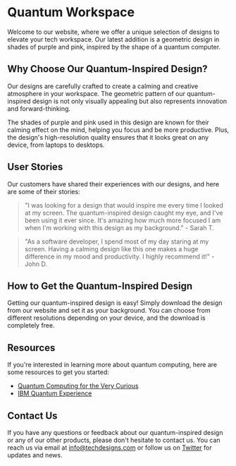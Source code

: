 <!--font:Barlow Condensed-->

# Quantum Workspace

Welcome to our website, where we offer a unique selection of designs to elevate your tech workspace. Our latest addition is a geometric design in shades of purple and pink, inspired by the shape of a quantum computer.

## Why Choose Our Quantum-Inspired Design?

Our designs are carefully crafted to create a calming and creative atmosphere in your workspace. The geometric pattern of our quantum-inspired design is not only visually appealing but also represents innovation and forward-thinking.

The shades of purple and pink used in this design are known for their calming effect on the mind, helping you focus and be more productive. Plus, the design's high-resolution quality ensures that it looks great on any device, from laptops to desktops.

## User Stories

Our customers have shared their experiences with our designs, and here are some of their stories:

> "I was looking for a design that would inspire me every time I looked at my screen. The quantum-inspired design caught my eye, and I've been using it ever since. It's amazing how much more focused I am when I'm working with this design as my background." - Sarah T.

> "As a software developer, I spend most of my day staring at my screen. Having a calming design like this one makes a huge difference in my mood and productivity. I highly recommend it!" - John D.

## How to Get the Quantum-Inspired Design

Getting our quantum-inspired design is easy! Simply download the design from our website and set it as your background. You can choose from different resolutions depending on your device, and the download is completely free.

## Resources

If you're interested in learning more about quantum computing, here are some resources to get you started:

- [Quantum Computing for the Very Curious](https://quantum.country/qcvc)
- [IBM Quantum Experience](https://www.ibm.com/quantum-computing/)

## Contact Us

If you have any questions or feedback about our quantum-inspired design or any of our other products, please don't hesitate to contact us. You can reach us via email at [info@techdesigns.com](mailto:info@techdesigns.com) or follow us on [Twitter](https://twitter.com/techdesigns) for updates and news.

<!--

Write me content for website with wallpaper which alt text is:

"A geometric design in shades of purple and pink, inspired by the shape of a quantum computer"

The name/title of the page should not be 1:1 copy of the alt text but rather a real content of the website which is using this wallpaper.

- Use markdown format 
- Start with heading
- Heading should be short and concise
- The content should look like a real website 
- The website should not be about the wallpaper, wallpaper is just a related background
- Heading should be contain work "wallpaper" or "background"
- Include real sections like references, contact, user stories, etc. use things relevant to the page purpose.
- Feel free to use structure like headings, bullets, numbering, blockquotes, paragraphs, horizontal lines, etc.
- You can use formatting like bold or _italic_
- You can include UTF-8 emojis
- Links should be only #hash anchors (and you can refer to the document itself)
- Do not include images


---


# Quantum-Inspired Wallpaper for Your Tech Workspace

Welcome to our website, where we offer a unique selection of wallpapers designed to inspire and enhance your tech workspace. Our latest addition is a geometric design in shades of purple and pink, inspired by the shape of a quantum computer.

## Why Choose Our Quantum-Inspired Wallpaper?

Our wallpaper designs are carefully crafted to create a calming and creative atmosphere in your workspace. The geometric pattern of our quantum-inspired wallpaper is not only visually appealing but also represents innovation and forward-thinking.

The shades of purple and pink used in this design are known for their calming effect on the mind, helping you focus and be more productive. Plus, the wallpaper's high-resolution quality ensures that it looks great on any device, from laptops to desktops.

## User Stories

Our customers have shared their experiences with our wallpapers, and here are some of their stories:

> "I was looking for a wallpaper that would inspire me every time I looked at my screen. The quantum-inspired design caught my eye, and I've been using it ever since. It's amazing how much more focused I am when I'm working with this wallpaper as my background." - Sarah T.

> "As a software developer, I spend most of my day staring at my screen. Having a calming wallpaper like this one makes a huge difference in my mood and productivity. I highly recommend it!" - John D.

## How to Get the Quantum-Inspired Wallpaper

Getting our quantum-inspired wallpaper is easy! Simply download the wallpaper from our website and set it as your background. You can choose from different resolutions depending on your device, and the download is completely free.

## References

If you're interested in learning more about quantum computing, here are some resources to get you started:

- [Quantum Computing for the Very Curious](https://quantum.country/qcvc)
- [IBM Quantum Experience](https://www.ibm.com/quantum-computing/)

## Contact Us

If you have any questions or feedback about our quantum-inspired wallpaper or any of our other products, please don't hesitate to contact us. You can reach us via email at [info@techwallpapers.com](mailto:info@techwallpapers.com) or follow us on [Twitter](https://twitter.com/techwallpapers) for updates and news.


---


Heading should not include word "wallpaper". The website should not be about the wallpaper itself, wallpaper is just a related background, rewrite whole content.


---


# Elevate Your Tech Workspace with Quantum-Inspired Design

Welcome to our website, where we offer a unique selection of designs to elevate your tech workspace. Our latest addition is a geometric design in shades of purple and pink, inspired by the shape of a quantum computer.

## Why Choose Our Quantum-Inspired Design?

Our designs are carefully crafted to create a calming and creative atmosphere in your workspace. The geometric pattern of our quantum-inspired design is not only visually appealing but also represents innovation and forward-thinking.

The shades of purple and pink used in this design are known for their calming effect on the mind, helping you focus and be more productive. Plus, the design's high-resolution quality ensures that it looks great on any device, from laptops to desktops.

## User Stories

Our customers have shared their experiences with our designs, and here are some of their stories:

> "I was looking for a design that would inspire me every time I looked at my screen. The quantum-inspired design caught my eye, and I've been using it ever since. It's amazing how much more focused I am when I'm working with this design as my background." - Sarah T.

> "As a software developer, I spend most of my day staring at my screen. Having a calming design like this one makes a huge difference in my mood and productivity. I highly recommend it!" - John D.

## How to Get the Quantum-Inspired Design

Getting our quantum-inspired design is easy! Simply download the design from our website and set it as your background. You can choose from different resolutions depending on your device, and the download is completely free.

## Resources

If you're interested in learning more about quantum computing, here are some resources to get you started:

- [Quantum Computing for the Very Curious](https://quantum.country/qcvc)
- [IBM Quantum Experience](https://www.ibm.com/quantum-computing/)

## Contact Us

If you have any questions or feedback about our quantum-inspired design or any of our other products, please don't hesitate to contact us. You can reach us via email at [info@techdesigns.com](mailto:info@techdesigns.com) or follow us on [Twitter](https://twitter.com/techdesigns) for updates and news.

-->
